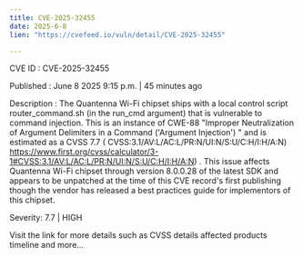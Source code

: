 ```yaml
---
title: CVE-2025-32455
date: 2025-6-8
lien: "https://cvefeed.io/vuln/detail/CVE-2025-32455"

---
```


CVE ID : CVE-2025-32455

Published :  June 8
2025
9:15 p.m. | 45 minutes ago

Description : The Quantenna Wi-Fi chipset ships with a local control script
router_command.sh (in the run_cmd argument)
that is vulnerable to command injection. This is an instance of CWE-88
"Improper Neutralization of Argument Delimiters in a Command ('Argument Injection')
" and is estimated as a CVSS 7.7 ( CVSS:3.1/AV:L/AC:L/PR:N/UI:N/S:U/C:H/I:H/A:N) https://www.first.org/cvss/calculator/3-1#CVSS:3.1/AV:L/AC:L/PR:N/UI:N/S:U/C:H/I:H/A:N) .
This issue affects Quantenna Wi-Fi chipset through version 8.0.0.28 of the latest SDK
and appears to be unpatched at the time of this CVE record's first publishing
though the vendor has released a best practices guide for implementors of this chipset.

Severity: 7.7 | HIGH

Visit the link for more details
such as CVSS details
affected products
timeline
and more...
